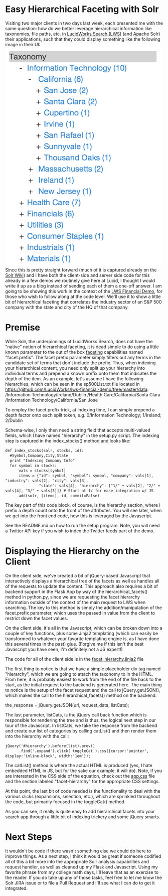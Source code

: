 Easy Hierarchical Faceting with Solr
==================

Visiting two major clients in two days last week, each presented me with the same question: how do we better leverage hierarchical information like taxonomies, file paths, etc.
in <a href="http://www.lucidworks.com/download">LucidWorks Search (LWS)</a> (and Apache Solr) their applications, such that they could display something like the following image in their UI:
<img src="hierarchy-screen.png"/>
  Since this is pretty straight forward (much of it is captured already
 on the <a href="http://wiki.apache.org/solr/HierarchicalFaceting">Solr Wiki</a>) and I have both
the client-side and server side code for this already in a few demos we routinely give here at Lucid, I thought I would write it up as a blog
instead of sending each of them a one-off answer.  I am going to be showing this work in the context of the
<a href="http://www.github.com/lucidworks/lws-financial-demo">LWS Financial Demo</a>, for those who wish to follow along at the code level.  We'll use it
to show a little bit of hierarchical faceting that correlates the industry sector of an S&P 500 company with the state and city of the HQ of that company.

Premise
==================

While Solr, the underpinnings of LucidWorks Search, does not have the "native" notion of hierarchical faceting, it is dead simple to do
using a little known parameter to the out of the box <a href="https://cwiki.apache.org/confluence/display/solr/Faceting">faceting</a> capabilities
named "facet.prefix".  The facet prefix parameter simply filters out any terms in the candidate set of terms that don't include the prefix.  Thus, when indexing
your hierarchical content, you need only split up your hierarchy into individual terms and prepend a known prefix onto them that indicates the depth
of the item.  As an example, let's assume I have the following hierarchies, which can be seen in the sp500List.txt file located in
<a href="https://github.com/LucidWorks/lws-financial-demo/tree/master/data">https://github.com/LucidWorks/lws-financial-demo/tree/master/data</a>:
  /Information Technology/Ireland/Dublin
  /Health Care/California/Santa Clara
  /Information Technology/California/San Jose

To employ the facet prefix trick, at indexing time, I can simply prepend
a depth factor onto each split token, e.g. 0/Information Technology; 1/Ireland; 2/Dublin

Schema-wise, I only then need a string field that accepts multi-valued fields, which I have named "hierarchy" in the setup.py
script.  The indexing step is captured in the index_stocks() method and looks like:

    def index_stocks(solr, stocks, id):
      #Symbol,Company,City,State
      print "Indexing Company Info"
      for symbol in stocks:
          vals = stocks[symbol]
          items = {"id": symbol, "symbol": symbol, "company": vals[1], "industry": vals[2], "city": vals[3],
                   "state": vals[4], "hierarchy": ["1/" + vals[2], "2/" + vals[4], "3/" + vals[3]]} # Start at 1/ for ease integration w/ JS
          add(solr, [items], id, commit=False)


The key part of this code block, of course, is the hierarchy section, where I prefix a depth count onto the front of the attributes.  You will
see later, when we get into the front end code, how this is leveraged by the Javascript.

See the README.md on how to run the setup program.  Note, you will need a Twitter API key if you wish to index the Twitter feeds part of the demo.

Displaying the Hierarchy on the Client
==================

On the client side, we've created a bit of jQuery-based Javascript that interactively displays a hierarchical tree of the facets as well
as handles all of the requests to update the content.  This approach also requires a bit of backend support in the Flask App by way of the
hierarchical_facets() method in python.py, since we are requesting the facet hierarchy information outside of the context of the main request
to LWS when searching.  The key to this method is simply the addition/manipulation of the facet.prefix parameter, which uses the passed in value from the client
to restrict down the facet values.

On the client side, it's all in the Javascript, which can be broken down into a couple of key functions, plus
some Jinja2 templating (which can easily be transformed to whatever your favorite templating engine is, as I have done this
several times in the past) glue.  (Forgive me if this isn't the best Javascript you have seen, I'm definitely not a JS expert!)

The code for all of the client side is in the <a href="https://github.com/LucidWorks/lws-financial-demo/blob/master/src/main/python/templates/facet_hierarchy.jinja2">facet_hierarchy.jinja2</a> file

The first thing to notice is that we have a simple placeholder div tag named "hierarchy", which we are going to attach the taxonomy to in the HTML.
From here, it is probably easiest to work from the end of the file back to the start, as the initial request
to the backend is generated here.  The main thing to notice is the setup of the facet request and the call to jQuery.getJSON(), which
makes the call to the hierarchical_facets() method on the backend:

   the_response = jQuery.getJSON(url, request_data, listCats);

The last parameter, listCats, is the jQuery call back function which is responsible for rendering the tree and is thus, the logical
next step in our tour of the Javascript.  In listCats, we take the response from the backend and create our list of
categories by calling catList() and then render them into the hierarchy with the call:

    jQuery('#hierarchy').before(list).prev()
          .find('.expand').click( toggleCat ).css({cursor:'pointer', display:'inline-block', width:'1em'});

The catList() method is where the actual HTML is produced (yes, I hate embedded HTML in JS, but for the sake our example, it will do).
Note, if you are interested in the CSS side of the equation, check out the <a href="https://github.com/LucidWorks/lws-financial-demo/blob/master/src/main/python/static/css/app.css">app.css</a>
file and the section labeled "facet-hierarchy" for the appropriate CSS settings.

At this point, the last bit of code needed is the functionality to deal with the various clicks (expansions, selection, etc.), which
are sprinkled throughout the code, but primarily focused in the toggleCat() method.

As you can see, it really is quite easy to add hierarchical facets into your search app through a little bit of indexing trickery
and some jQuery smarts.

Next Steps
==================

It wouldn't be code if there wasn't something else we could do here to improve things.  As a next step, I think it would be great
if someone codified all of this a bit more into the appropriate Solr analysis capabilities and request handler, as well as cleaned up
my Flask and Javascript.  Using my favorite phrase from my college math days, I'll leave that as an exercise to the reader.  If you do
take up any of those tasks, feel free to let me know the Solr JIRA issue or to file a Pull Request and I'll see what I can do
to get it integrated.
